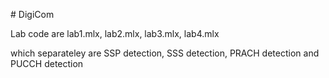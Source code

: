 #   D i g i C o m 

 Lab code are lab1.mlx, lab2.mlx, lab3.mlx, lab4.mlx 

which separateley are SSP detection, SSS detection, PRACH detection and PUCCH detection
 
